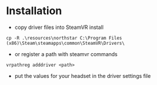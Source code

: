 # Installation

- copy driver files into SteamVR install 

```
cp -R .\resources\northstar C:\Program Files (x86)\Steam\steamapps\common\SteamVR\Drivers\
```
- or register a path with steamvr commands
```
vrpathreg adddriver <path>
```

- put the values for your headset in the driver settings file